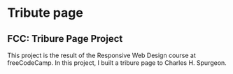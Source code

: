  # Tribute page
## FCC: Tribure Page Project

This project is the result of the Responsive Web Design course at freeCodeCamp. In this project, I built a tribure page to Charles H. Spurgeon.

